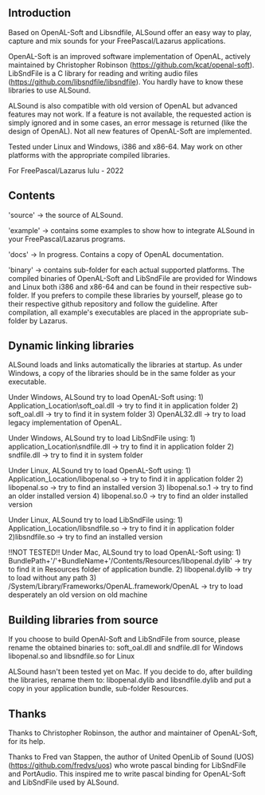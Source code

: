 Introduction
------------

Based on OpenAL-Soft and Libsndfile, ALSound offer an easy way to play, capture and mix sounds for your FreePascal/Lazarus applications.

OpenAL-Soft is an improved software implementation of OpenAL, actively maintained by Christopher Robinson (https://github.com/kcat/openal-soft).
LibSndFile is a C library for reading and writing audio files (https://github.com/libsndfile/libsndfile).
You hardly have to know these libraries to use ALSound.

ALSound is also compatible with old version of OpenAL but advanced features may not work.
If a feature is not available, the requested action is simply ignored and in some cases, an error message is returned (like the design of OpenAL). Not all new features of OpenAL-Soft are implemented.

Tested under Linux and Windows, i386 and x86-64.
May work on other platforms with the appropriate compiled libraries.

For FreePascal/Lazarus
lulu - 2022


Contents
--------

'source' -> the source of ALSound.

'example' -> contains some examples to show how to integrate ALSound in your FreePascal/Lazarus programs.

'docs' -> In progress. Contains a copy of OpenAL documentation.

'binary' -> contains sub-folder for each actual supported platforms. The compiled binaries of OpenAL-Soft and LibSndFile are provided for Windows and Linux both i386 and x86-64 and can be found in their respective sub-folder. If you prefers to compile these libraries by yourself, please go to their respective github repository and follow the guideline.
After compilation, all example's executables are placed in the appropriate sub-folder by Lazarus.


Dynamic linking libraries
-------------------------

ALSound loads and links automatically the libraries at startup. As under Windows, a copy of the libraries should be in the same folder as your executable.

Under Windows, ALSound try to load OpenAL-Soft using:
	1) Application_Location\soft_oal.dll -> try to find it in application folder
	2) soft_oal.dll -> try to find it in system folder
	3) OpenAL32.dll -> try to load legacy implementation of OpenAL.

Under Windows, ALSound try to load LibSndFile using:
	1) application_Location\sndfile.dll -> try to find it in application folder
	2) sndfile.dll -> try to find it in system folder


Under Linux, ALSound try to load OpenAL-Soft using:
	1) Application_Location/libopenal.so -> try to find it in application folder
	2) libopenal.so -> try to find an installed version
	3) libopenal.so.1 -> try to find an older installed version
	4) libopenal.so.0 -> try to find an older installed version

Under Linux, ALSound try to load LibSndFile using:
	1) Application_Location/libsndfile.so -> try to find it in application folder
	2)libsndfile.so -> try to find an installed version


!!NOT TESTED!! Under Mac, ALSound try to load OpenAL-Soft using:
	1) BundlePath+'/'+BundleName+'/Contents/Resources/libopenal.dylib' -> try to find it in Resources folder of application bundle.
	2) libopenal.dylib -> try to load without any path
	3) /System/Library/Frameworks/OpenAL.framework/OpenAL -> try to load desperately an old version on old machine


Building libraries from source
------------------------------

If you choose to build OpenAl-Soft and LibSndFile from source, please rename the obtained binaries to:
	soft_oal.dll and sndfile.dll            for Windows
	libopenal.so and libsndfile.so          for Linux

ALSound hasn't been tested yet on Mac. If you decide to do, after building the libraries, rename them to:
	libopenal.dylib and libsndfile.dylib
and put a copy in your application bundle, sub-folder Resources.


Thanks
------

Thanks to Christopher Robinson, the author and maintainer of OpenAL-Soft, for its help.

Thanks to Fred van Stappen, the author of United OpenLib of Sound (UOS) (https://github.com/fredvs/uos) who wrote pascal binding for LibSndFile and PortAudio. This inspired me to write pascal binding for OpenAL-Soft and LibSndFile used by ALSound.




